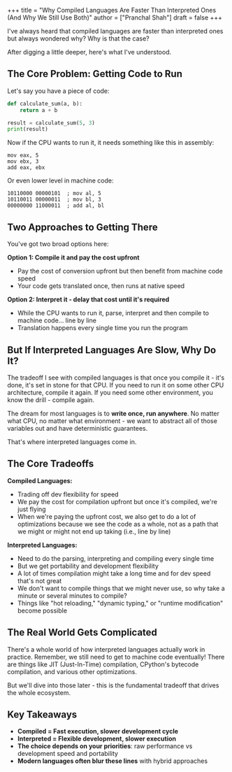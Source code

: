 +++
title = "Why Compiled Languages Are Faster Than Interpreted Ones (And Why We Still Use Both)"
author = ["Pranchal Shah"]
draft = false
+++

I've always heard that compiled languages are faster than interpreted ones but always wondered why? Why is that the case?

After digging a little deeper, here's what I've understood.

## The Core Problem: Getting Code to Run

Let's say you have a piece of code:

```python
def calculate_sum(a, b):
    return a + b

result = calculate_sum(5, 3)
print(result)
```

Now if the CPU wants to run it, it needs something like this in assembly:

```assembly
mov eax, 5
mov ebx, 3
add eax, ebx
```

Or even lower level in machine code:

```
10110000 00000101  ; mov al, 5
10110011 00000011  ; mov bl, 3
00000000 11000011  ; add al, bl
```

## Two Approaches to Getting There

You've got two broad options here:

**Option 1: Compile it and pay the cost upfront**
- Pay the cost of conversion upfront but then benefit from machine code speed
- Your code gets translated once, then runs at native speed

**Option 2: Interpret it - delay that cost until it's required**
- While the CPU wants to run it, parse, interpret and then compile to machine code... line by line
- Translation happens every single time you run the program

## But If Interpreted Languages Are Slow, Why Do It?

The tradeoff I see with compiled languages is that once you compile it - it's done, it's set in stone for that CPU. If you need to run it on some other CPU architecture, compile it again. If you need some other environment, you know the drill - compile again.

The dream for most languages is to **write once, run anywhere**. No matter what CPU, no matter what environment - we want to abstract all of those variables out and have deterministic guarantees.

That's where interpreted languages come in.

## The Core Tradeoffs

**Compiled Languages:**
- Trading off dev flexibility for speed
- We pay the cost for compilation upfront but once it's compiled, we're just flying
- When we're paying the upfront cost, we also get to do a lot of optimizations because we see the code as a whole, not as a path that we might or might not end up taking (i.e., line by line)

**Interpreted Languages:**
- Need to do the parsing, interpreting and compiling every single time
- But we get portability and development flexibility
- A lot of times compilation might take a long time and for dev speed that's not great
- We don't want to compile things that we might never use, so why take a minute or several minutes to compile?
- Things like "hot reloading," "dynamic typing," or "runtime modification" become possible

## The Real World Gets Complicated

There's a whole world of how interpreted languages actually work in practice. Remember, we still need to get to machine code eventually! There are things like JIT (Just-In-Time) compilation, CPython's bytecode compilation, and various other optimizations.

But we'll dive into those later - this is the fundamental tradeoff that drives the whole ecosystem.

## Key Takeaways

- **Compiled = Fast execution, slower development cycle**
- **Interpreted = Flexible development, slower execution**
- **The choice depends on your priorities**: raw performance vs development speed and portability
- **Modern languages often blur these lines** with hybrid approaches

